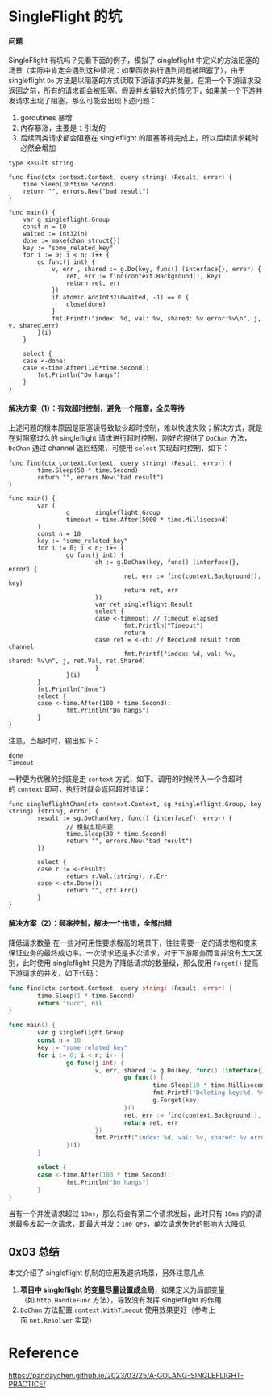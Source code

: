 
# SingleFlight 的坑
#### 问题 

SingleFlight 有坑吗？先看下面的例子，模拟了 singleflight 中定义的方法阻塞的场景（实际中肯定会遇到这种情况：如果函数执行遇到问题被阻塞了），由于 singleflight `Do` 方法是以阻塞的方式读取下游请求的并发量，在第一个下游请求没返回之前，所有的请求都会被阻塞。假设并发量较大的情况下，如果某一个下游并发请求出现了阻塞，那么可能会出现下述问题：

1. goroutines 暴增
2. 内存暴涨，主要是 `1` 引发的
3. 后续同类请求都会阻塞在 singleflight 的阻塞等待完成上，所以后续请求耗时必然会增加

```GOLANG
type Result string

func find(ctx context.Context, query string) (Result, error) {
	time.Sleep(30*time.Second)
	return "", errors.New("bad result")
}

func main() {
	var g singleflight.Group
	const n = 10
	waited := int32(n)
	done := make(chan struct{})
	key := "some_related_key"
	for i := 0; i < n; i++ {
		go func(j int) {
			v, err , shared := g.Do(key, func() (interface{}, error) {
				ret, err := find(context.Background(), key)
				return ret, err
			})
			if atomic.AddInt32(&waited, -1) == 0 {
				close(done)
			}
			fmt.Printf("index: %d, val: %v, shared: %v error:%v\n", j, v, shared,err)
		}(i)
	}

	select {
	case <-done:
	case <-time.After(120*time.Second):
		fmt.Println("Do hangs")
	}
}
```

#### 解决方案（1）：有效超时控制，避免一个阻塞，全员等待[](https://pandaychen.github.io/2023/03/25/A-GOLANG-SINGLEFLIGHT-PRACTICE/#%E8%A7%A3%E5%86%B3%E6%96%B9%E6%A1%881%E6%9C%89%E6%95%88%E8%B6%85%E6%97%B6%E6%8E%A7%E5%88%B6%E9%81%BF%E5%85%8D%E4%B8%80%E4%B8%AA%E9%98%BB%E5%A1%9E%E5%85%A8%E5%91%98%E7%AD%89%E5%BE%85)

上述问题的根本原因是阻塞读导致缺少超时控制，难以快速失败；解决方式，就是在对阻塞过久的 singleflight 请求进行超时控制，刚好它提供了 `DoChan` 方法，`DoChan` 通过 channel 返回结果，可使用 `select` 实现超时控制，如下：

```GOLANG
func find(ctx context.Context, query string) (Result, error) {
        time.Sleep(50 * time.Second)
        return "", errors.New("bad result")
}

func main() {
        var (
                g       singleflight.Group
                timeout = time.After(5000 * time.Millisecond)
        )
        const n = 10
        key := "some_related_key"
        for i := 0; i < n; i++ {
                go func(j int) {
                        ch := g.DoChan(key, func() (interface{}, error) {
                                ret, err := find(context.Background(), key)
                                return ret, err
                        })
                        var ret singleflight.Result
                        select {
                        case <-timeout: // Timeout elapsed
                                fmt.Println("Timeout")
                                return
                        case ret = <-ch: // Received result from channel
                                fmt.Printf("index: %d, val: %v, shared: %v\n", j, ret.Val, ret.Shared)
                        }
                }(i)
        }
        fmt.Println("done")
        select {
        case <-time.After(100 * time.Second):
                fmt.Println("Do hangs")
        }
}
```

注意，当超时时，输出如下：

```
done
Timeout
```

一种更为优雅的封装是走 `context` 方式，如下。调用的时候传入一个含超时的 `context` 即可，执行时就会返回超时错误：

```
func singleflightChan(ctx context.Context, sg *singleflight.Group, key string) (string, error) {
        result := sg.DoChan(key, func() (interface{}, error) {
                // 模拟出现问题
                time.Sleep(30 * time.Second)
                return "", errors.New("bad result")
        })

        select {
        case r := <-result:
                return r.Val.(string), r.Err
        case <-ctx.Done():
                return "", ctx.Err()
        }
}
```

#### 解决方案（2）：频率控制，解决一个出错，全部出错[](https://pandaychen.github.io/2023/03/25/A-GOLANG-SINGLEFLIGHT-PRACTICE/#%E8%A7%A3%E5%86%B3%E6%96%B9%E6%A1%882%E9%A2%91%E7%8E%87%E6%8E%A7%E5%88%B6%E8%A7%A3%E5%86%B3%E4%B8%80%E4%B8%AA%E5%87%BA%E9%94%99%E5%85%A8%E9%83%A8%E5%87%BA%E9%94%99)

降低请求数量 在一些对可用性要求极高的场景下，往往需要一定的请求饱和度来保证业务的最终成功率。一次请求还是多次请求，对于下游服务而言并没有太大区别，此时使用 singleflight 只是为了降低请求的数量级，那么使用 `Forget()` 提高下游请求的并发，如下代码：

```go
func find(ctx context.Context, query string) (Result, error) {
        time.Sleep(1 * time.Second)
        return "succ", nil
}

func main() {
        var g singleflight.Group
        const n = 10
        key := "some_related_key"
        for i := 0; i < n; i++ {
                go func(j int) {
                        v, err, shared := g.Do(key, func() (interface{}, error) {
                                go func() {
                                        time.Sleep(10 * time.Millisecond)
                                        fmt.Printf("Deleting key:%d, %v\n",j, key)
                                        g.Forget(key)
                                }()
                                ret, err := find(context.Background(), key)
                                return ret, err
                        })
                        fmt.Printf("index: %d, val: %v, shared: %v error:%v\n", j, v, shared,err)
                }(i)
        }

        select {
        case <-time.After(100 * time.Second):
                fmt.Println("Do hangs")
        }
}
```

当有一个并发请求超过 `10ms`，那么将会有第二个请求发起，此时只有 `10ms` 内的请求最多发起一次请求，即最大并发：`100 QPS`，单次请求失败的影响大大降低

## 0x03 总结 

本文介绍了 singleflight 机制的应用及避坑场景，另外注意几点

1. **项目中 singleflight 的变量尽量设置成全局**，如果定义为局部变量（如 `http.HandleFunc` 方法），导致没有发挥 singleflight 的作用
2. `DoChan` 方法配置 `context.WithTimeout` 使用效果更好（参考上面 `net.Resolver` 实现）
# Reference
https://pandaychen.github.io/2023/03/25/A-GOLANG-SINGLEFLIGHT-PRACTICE/